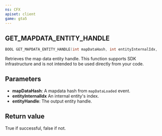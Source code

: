 ```yaml
---
ns: CFX
apiset: client
game: gta5
---
```

## GET_MAPDATA_ENTITY_HANDLE

```c
BOOL GET_MAPDATA_ENTITY_HANDLE(int mapDataHash, int entityInternalIdx, int* entityHandle);
```

Retrieves the map data entity handle.
This function supports SDK infrastructure and is not intended to be used directly from your code.

## Parameters
* **mapDataHash**: A mapdata hash from `mapDataLoaded` event.
* **entityInternalIdx** An internal entity's index.
* **entityHandle**: The output entity handle.

## Return value
True if successful, false if not.
